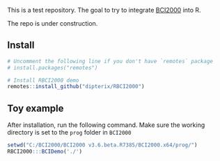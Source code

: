
This is a test repository. The goal to try to integrate [BCI2000](https://www.bci2000.org/) into R.

The repo is under construction.

## Install

```r
# Uncomment the following line if you don't have `remotes` package
# install.packages("remotes")

# Install RBCI2000 demo
remotes::install_github("dipterix/RBCI2000")
```

## Toy example

After installation, run the following command. Make sure the working directory is set to the `prog` folder in `BCI2000`

```r
setwd("C:/BCI2000/BCI2000 v3.6.beta.R7385/BCI2000.x64/prog/")
RBCI2000:::BCIDemo('./')
```


